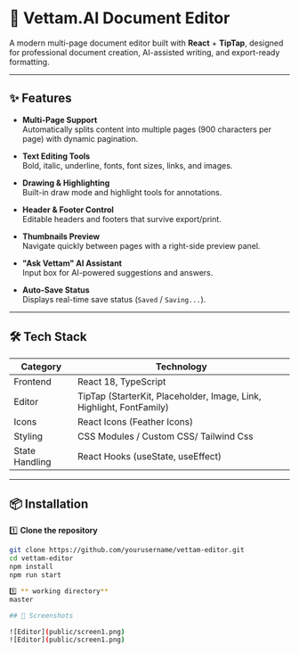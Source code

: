 # 📄 Vettam.AI Document Editor

A modern multi-page document editor built with **React** + **TipTap**, designed for professional document creation, AI-assisted writing, and export-ready formatting.  

---

## ✨ Features

- **Multi-Page Support**  
  Automatically splits content into multiple pages (900 characters per page) with dynamic pagination.

- **Text Editing Tools**  
  Bold, italic, underline, fonts, font sizes, links, and images.

- **Drawing & Highlighting**  
  Built-in draw mode and highlight tools for annotations.

- **Header & Footer Control**  
  Editable headers and footers that survive export/print.

- **Thumbnails Preview**  
  Navigate quickly between pages with a right-side preview panel.

- **"Ask Vettam" AI Assistant**  
  Input box for AI-powered suggestions and answers.

- **Auto-Save Status**  
  Displays real-time save status (`Saved` / `Saving...`).

---

## 🛠 Tech Stack

| Category       | Technology |
|----------------|------------|
| Frontend       | React 18, TypeScript |
| Editor         | TipTap (StarterKit, Placeholder, Image, Link, Highlight, FontFamily) |
| Icons          | React Icons (Feather Icons) |
| Styling        | CSS Modules / Custom CSS/ Tailwind Css |
| State Handling | React Hooks (useState, useEffect) |

---

## 📦 Installation

1️⃣ **Clone the repository**
```bash
git clone https://github.com/yourusername/vettam-editor.git
cd vettam-editor
npm install
npm run start

1️⃣ ** working directory**
master

## 📸 Screenshots

![Editor](public/screen1.png)
![Editor](public/screen1.png)
